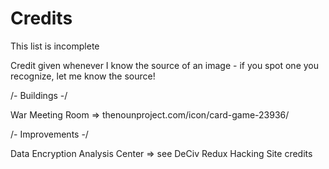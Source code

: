 # Credits

This list is incomplete<br>

Credit given whenever I know the source of an image - if you spot one you recognize, let me know the source!

/- Buildings -/

War Meeting Room => thenounproject.com/icon/card-game-23936/

/- Improvements -/

Data Encryption Analysis Center => see DeCiv Redux Hacking Site credits
